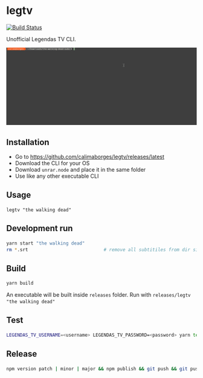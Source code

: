 # legtv
[![Build Status](https://travis-ci.org/calimaborges/legtv.svg?branch=master)](https://travis-ci.org/calimaborges/legtv)

Unofficial Legendas TV CLI.

![legtv demo](docs/demo.gif)

## Installation

* Go to https://github.com/calimaborges/legtv/releases/latest
* Download the CLI for your OS
* Download `unrar.node` and place it in the same folder
* Use like any other executable CLI

## Usage

```
legtv "the walking dead"
```

## Development run

```bash
yarn start "the walking dead"
rm *.srt                            # remove all subtitiles from dir since it downloads to current dir.
```

## Build

```bash
yarn build
```

An executable will be built inside `releases` folder. Run with `releases/legtv "the walking dead"`

## Test

```bash
LEGENDAS_TV_USERNAME=<username> LEGENDAS_TV_PASSWORD=<password> yarn test
```

## Release

```bash
npm version patch | minor | major && npm publish && git push && git push --tags && yarn release
```